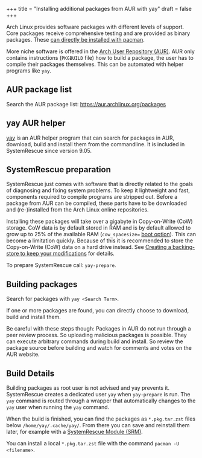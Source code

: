 +++
title = "Installing additional packages from AUR with yay"
draft = false
+++

Arch Linux provides software packages with different levels of support. Core
packages receive comprehensive testing and are provided as binary packages.
These [can directly be installed with pacman](/manual/Installing_packages_with_pacman/).

More niche software is offered in the [Arch User Repository (AUR)](https://wiki.archlinux.org/title/Arch_User_Repository). AUR only contains instructions (`PKGBUILD` file) how to build a package,
the user has to compile their packages themselves. This can be automated
with helper programs like `yay`.

## AUR package list

Search the AUR package list: https://aur.archlinux.org/packages

## yay AUR helper

[yay](https://github.com/Jguer/yay) is an AUR helper program that can search
for packages in AUR, download, build and install them from the commandline. It is included in SystemRescue since version 9.05.

## SystemRescue preparation

SystemRescue just comes with software that is directly related to the goals of diagnosing and fixing system problems. To keep it lightweight and fast, components required to compile
programs are stripped out. Before a package from AUR can be compiled, these parts have
to be downloaded and (re-)installed from the Arch Linux online repositories.

Installing these packages will take over a gigabyte in Copy-on-Write (CoW) storage. CoW data
is by default stored in RAM and is by default allowed to grow up to 25% of the available RAM
(`cow_spacesize=` [boot option](/manual/Booting_SystemRescue/)). 
This can become a limitation quickly. Because of this it is
recommended to store the Copy-on-Write (CoW) data on a hard drive instead. See 
[Creating a backing-store to keep your modifications](/manual/Creating_a_backing_store/)
for details.

To prepare SystemRescue call: `yay-prepare`.

## Building packages

Search for packages with `yay <Search Term>`.

If one or more packages are found, you can directly choose to download, build and
install them.

Be careful with these steps though: Packages in AUR do not run through a peer
review process. So uploading malicious packages is possible. They can execute
arbitrary commands during build and install. So review the package source
before building and watch for comments and votes on the AUR website.

## Build Details

Building packages as root user is not advised and yay prevents it. SystemRescue
creates a dedicated user `yay` when `yay-prepare` is run. The `yay` command is
routed through a wrapper that automatically changes to the `yay` user when running
the `yay` command.

When the build is finished, you can find the packages as `*.pkg.tar.zst` files below `/home/yay/.cache/yay/`. From there you can save and reinstall them later, for example with a 
[SystemRescue Module (SRM)](/Modules/).

You can install a local `*.pkg.tar.zst` file with the command `pacman -U <filename>`.

